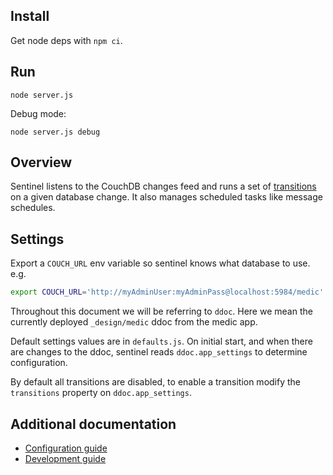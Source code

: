 ## Install

Get node deps with  `npm ci`.

## Run

`node server.js`

Debug mode:

`node server.js debug`

## Overview

Sentinel listens to the CouchDB changes feed and runs a set of
[transitions](#additional-documentation) on a given database change.  It also
manages scheduled tasks like message schedules.

## Settings

Export a `COUCH_URL` env variable so sentinel knows what database to use. e.g.

```bash
export COUCH_URL='http://myAdminUser:myAdminPass@localhost:5984/medic'
```

Throughout this document we will be referring to `ddoc`. Here we mean the
currently deployed `_design/medic` ddoc from the medic app.

Default settings values are in `defaults.js`.  On initial start, and when there
are changes to the ddoc, sentinel reads `ddoc.app_settings` to determine
configuration.

By default all transitions are disabled, to enable a transition modify the
`transitions` property on `ddoc.app_settings`.

## Additional documentation

 * [Configuration guide](https://github.com/medic/medic-docs/blob/master/configuration/transitions.md)
 * [Development guide](https://github.com/medic/medic-docs/blob/master/development/transitions.md)
